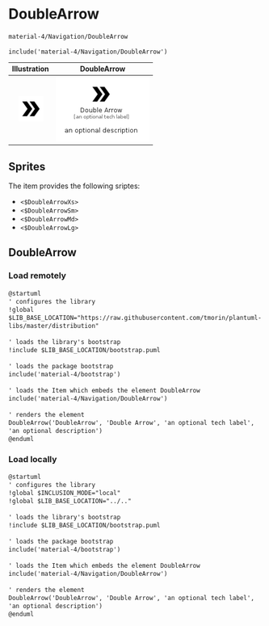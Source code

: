 # DoubleArrow


```text
material-4/Navigation/DoubleArrow
```

```text
include('material-4/Navigation/DoubleArrow')
```



| Illustration | DoubleArrow |
| :---: | :---: |
| ![illustration for Illustration](../../material-4/Navigation/DoubleArrow.png) | ![illustration for DoubleArrow](../../material-4/Navigation/DoubleArrow.Local.png) |



## Sprites
The item provides the following sriptes:

- `<$DoubleArrowXs>`
- `<$DoubleArrowSm>`
- `<$DoubleArrowMd>`
- `<$DoubleArrowLg>`





## DoubleArrow

### Load remotely
```plantuml
@startuml
' configures the library
!global $LIB_BASE_LOCATION="https://raw.githubusercontent.com/tmorin/plantuml-libs/master/distribution"

' loads the library's bootstrap
!include $LIB_BASE_LOCATION/bootstrap.puml

' loads the package bootstrap
include('material-4/bootstrap')

' loads the Item which embeds the element DoubleArrow
include('material-4/Navigation/DoubleArrow')

' renders the element
DoubleArrow('DoubleArrow', 'Double Arrow', 'an optional tech label', 'an optional description')
@enduml
```

### Load locally
```plantuml
@startuml
' configures the library
!global $INCLUSION_MODE="local"
!global $LIB_BASE_LOCATION="../.."

' loads the library's bootstrap
!include $LIB_BASE_LOCATION/bootstrap.puml

' loads the package bootstrap
include('material-4/bootstrap')

' loads the Item which embeds the element DoubleArrow
include('material-4/Navigation/DoubleArrow')

' renders the element
DoubleArrow('DoubleArrow', 'Double Arrow', 'an optional tech label', 'an optional description')
@enduml
```

